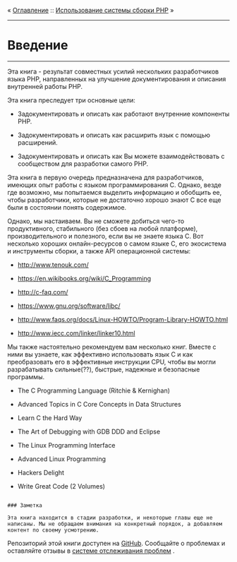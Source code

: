« [Оглавление](/README.md) :: [Использование системы сборки PHP](/php7/build_system.md) »
___

# Введение

____________

Эта книга - результат совместных усилий нескольких разработчиков языка PHP, направленных на улучшение документирования и
описания внутренней работы PHP.

Эта книга преследует три основные цели:

* Задокументировать и описать как работают внутренние компоненты PHP.

* Задокументировать и описать как расширить язык с помощью расширений.

* Задокументировать и описать как Вы можете взаимодействовать с сообществом для разработки самого PHP.

Эта книга в первую очередь предназначена для разработчиков, имеющих опыт работы с языком программирования C. Однако,
везде где возможно, мы попытаемся выделить информацию и обобщить ее, чтобы разработчики, которые не достаточно хорошо
знают C все еще были в состоянии понять содержимое.

Однако, мы настаиваем. Вы не сможете добиться чего-то продуктивного, стабильного (без сбоев на любой платформе),
производительного и полезного, если вы не знаете языка C. Вот несколько хороших онлайн-ресурсов о самом языке C, его
экосистема и инструменты сборки, а также API операционной системы:

* http://www.tenouk.com/

* https://en.wikibooks.org/wiki/C_Programming

* http://c-faq.com/

* https://www.gnu.org/software/libc/

* http://www.faqs.org/docs/Linux-HOWTO/Program-Library-HOWTO.html

* http://www.iecc.com/linker/linker10.html

Мы также настоятельно рекомендуем вам несколько книг. Вместе с ними вы узнаете, как эффективно использовать язык C и как
преобразовать его в эффективные инструкции CPU, чтобы вы могли разрабатывать сильные(??), быстрые, надежные и безопасные
программы.

* The C Programming Language (Ritchie & Kernighan)

* Advanced Topics in C Core Concepts in Data Structures

* Learn C the Hard Way

* The Art of Debugging with GDB DDD and Eclipse

* The Linux Programming Interface

* Advanced Linux Programming

* Hackers Delight

* Write Great Code (2 Volumes)

```

### Заметка

Эта книга находится в стадии разработки, и некоторые главы еще не написаны. Мы не обращаем внимания на конкретный порядок, а добавляем контент по своему усмотрению.

```

Репозиторий этой книги доступен на [GitHub](https://github.com/phpinternalsbook/PHP-Internals-Book). Сообщайте о
проблемах и оставляйте отзывы
в [системе отслеживания проблем](https://github.com/phpinternalsbook/PHP-Internals-Book/issues)
.